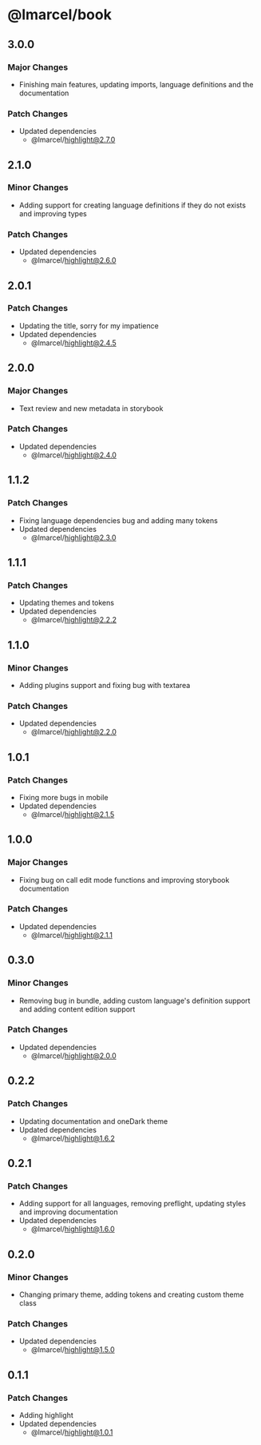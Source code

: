 # @lmarcel/book

## 3.0.0

### Major Changes

- Finishing main features, updating imports, language definitions and the documentation

### Patch Changes

- Updated dependencies
  - @lmarcel/highlight@2.7.0

## 2.1.0

### Minor Changes

- Adding support for creating language definitions if they do not exists and improving types

### Patch Changes

- Updated dependencies
  - @lmarcel/highlight@2.6.0

## 2.0.1

### Patch Changes

- Updating the title, sorry for my impatience
- Updated dependencies
  - @lmarcel/highlight@2.4.5

## 2.0.0

### Major Changes

- Text review and new metadata in storybook

### Patch Changes

- Updated dependencies
  - @lmarcel/highlight@2.4.0

## 1.1.2

### Patch Changes

- Fixing language dependencies bug and adding many tokens
- Updated dependencies
  - @lmarcel/highlight@2.3.0

## 1.1.1

### Patch Changes

- Updating themes and tokens
- Updated dependencies
  - @lmarcel/highlight@2.2.2

## 1.1.0

### Minor Changes

- Adding plugins support and fixing bug with textarea

### Patch Changes

- Updated dependencies
  - @lmarcel/highlight@2.2.0

## 1.0.1

### Patch Changes

- Fixing more bugs in mobile
- Updated dependencies
  - @lmarcel/highlight@2.1.5

## 1.0.0

### Major Changes

- Fixing bug on call edit mode functions and improving storybook documentation

### Patch Changes

- Updated dependencies
  - @lmarcel/highlight@2.1.1

## 0.3.0

### Minor Changes

- Removing bug in bundle, adding custom language's definition support and adding content edition support

### Patch Changes

- Updated dependencies
  - @lmarcel/highlight@2.0.0

## 0.2.2

### Patch Changes

- Updating documentation and oneDark theme
- Updated dependencies
  - @lmarcel/highlight@1.6.2

## 0.2.1

### Patch Changes

- Adding support for all languages, removing preflight, updating styles and improving documentation
- Updated dependencies
  - @lmarcel/highlight@1.6.0

## 0.2.0

### Minor Changes

- Changing primary theme, adding tokens and creating custom theme class

### Patch Changes

- Updated dependencies
  - @lmarcel/highlight@1.5.0

## 0.1.1

### Patch Changes

- Adding highlight
- Updated dependencies
  - @lmarcel/highlight@1.0.1
